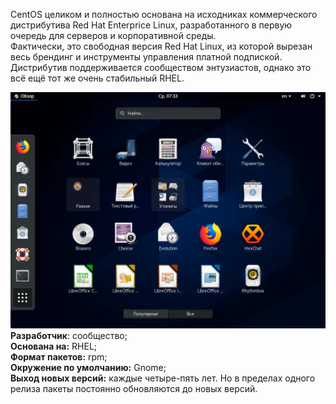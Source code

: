 CentOS целиком и полностью основана на исходниках коммерческого дистрибутива Red Hat Enterprice Linux, разработанного в первую очередь для серверов и корпоративной среды.  
Фактически, это свободная версия Red Hat Linux, из которой вырезан весь брендинг и инструменты управления платной подпиской. Дистрибутив поддерживается сообществом энтузиастов, однако это всё ещё тот же очень стабильный RHEL.


![image.png](./images/centos_1.png)  
**Разработчик**: сообщество;  
**Основана на:** RHEL;  
**Формат пакетов:** rpm;  
**Окружение по умолчанию:** Gnome;  
**Выход новых версий:** каждые четыре-пять лет. Но в пределах одного релиза пакеты постоянно обновляются до новых версий.

